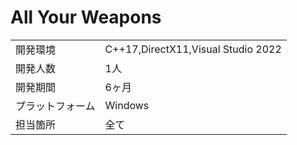 # All Your Weapons

|          |                                    |
| -------- | ---------------------------------- |
| 開発環境     | C++17,DirectX11,Visual Studio 2022 |
| 開発人数     | 1人                                 |
| 開発期間     | 6ヶ月                                |
| プラットフォーム | Windows                            |
| 担当箇所     | 全て                                 |
